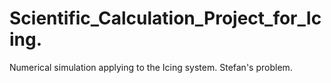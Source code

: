 # Scientific_Calculation_Project_for_Icing.

Numerical simulation applying to the Icing system.
Stefan's problem.
